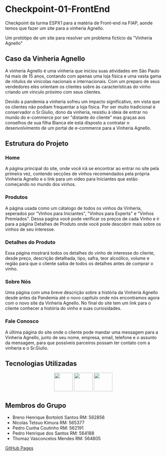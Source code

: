 # Checkpoint-01-FrontEnd
Checkpoint da turma ESPX1 para a matéria de Front-end na FIAP, aonde temos que fazer um site para a vinheria Agnello.

Um protótipo de um site para resolver um problema fictício da "Vinheria Agnello"

## Caso da Vinheria Agnello
A vinheria Agnello é uma vinheria que iniciou suas atividades em São Paulo há mais de 15 anos, contando com apenas uma loja física e uma vasta gama de rótulos de vinícolas nacionais e internacionais. Com um preparo de seus vendedores eles orientam os clientes sobre às características do vinho criando um vínculo próximo com seus clientes.

Devido a pandemia a vinheria sofreu um impacto significativo, em vista que os clientes não podiam frequentar a loja física. Por ser muito tradicional e conservador o Sr.Giulio, dono da vinheria, resistiu à ideia de entrar no mundo do e-commerce por ser "distante do cliente" mas graças aos conselhos de sua filha Bianca ele está disposto a contratar o desenvolvimento de um portal de e-commerce para a Vinheria Agnello.

## Estrutura do Projeto 
### Home
A página principal do site, onde você irá se encontrar ao entrar no site pela primeira vez, contendo secções de vinhos recomendados pela própria Vinheria Agnello e o link para um video para Iniciantes que estão começando no mundo dos vinhos.

### Produtos
A página usada como um cátalogo de todos os vinhos da Vinheria, seperados por "Vinhos para Iniciantes", "Vinhos para Experts" e "Vinhos Premiados". Dessa pagína você pode verificar os preços de cada Vinho e ir para a página Detalhes de Produto onde você pode descobrir mais sobre os vinhos de seu interesse.

### Detalhes do Produto
Essa página mostrará todos os detalhes do vinho de interesse do cliente, desde preço, descrição detalhada, tipo, safra, teor alcoólico, volume e região para que o cliente saiba de todos os detalhes antes de comprar o vinho.

### Sobre Nós
Uma página com uma breve descrição sobre a história da Vinheria Agnello desde antes da Pandemia até o novo capítulo onde nós encontramos agora com o novo site da Vinheria Agnello. No final do site tem um link para o cliente conhecer a história do vinho e suas curiosidades.


### Fale Conosco
A última página do site onde o cliente pode mandar uma messagem para a Vinheria Agnello, junto de seu nome, empresa, email, telefone e o assunto da mensagem, para que possíveis parceiros possam ter contato com a vinheria e o Sr.Giulio.



## Tecnologias Utilizadas
<div align="center">
  <img src="https://cdn.jsdelivr.net/gh/devicons/devicon@latest/icons/html5/html5-plain-wordmark.svg" width="60" />
  <img src="https://cdn.jsdelivr.net/gh/devicons/devicon@latest/icons/css3/css3-plain-wordmark.svg" width="60" />
  <img src="https://cdn.jsdelivr.net/gh/devicons/devicon@latest/icons/vscode/vscode-original.svg" width="60"/>
</div>

## Membros do Grupo
- Breno Henrique Bortoloti Santos RM: 562856
- Nicolas Tetsuo Kimura RM: 565377
- Pedro Cunha Coutinho RM: 562191
- Pedro Henrique dos Santos RM: 564188
- Thomaz Vasconcelos Mendes RM: 564805

<a href="https://th0mzzz.github.io/Checkpoint-01-FrontEnd/"> GitHub Pages </a>
